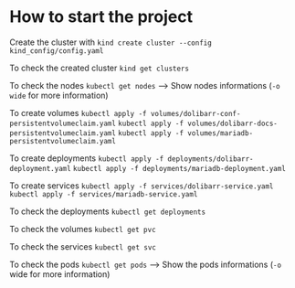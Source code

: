 # How to start the project

Create the cluster with
`kind create cluster --config kind_config/config.yaml`

To check the created cluster
`kind get clusters`

To check the nodes
`kubectl get nodes` --> Show nodes informations (`-o wide` for more information)

To create volumes
`kubectl apply -f volumes/dolibarr-conf-persistentvolumeclaim.yaml`
`kubectl apply -f volumes/dolibarr-docs-persistentvolumeclaim.yaml`
`kubectl apply -f volumes/mariadb-persistentvolumeclaim.yaml`

To create deployments
`kubectl apply -f deployments/dolibarr-deployment.yaml`
`kubectl apply -f deployments/mariadb-deployment.yaml`

To create services
`kubectl apply -f services/dolibarr-service.yaml`
`kubectl apply -f services/mariadb-service.yaml`

To check the deployments
`kubectl get deployments`

To check the volumes
`kubectl get pvc`

To check the services
`kubectl get svc`

To check the pods
`kubectl get pods` --> Show the pods informations (`-o` wide for more information)

